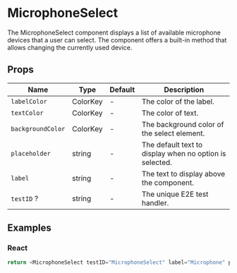 # MicrophoneSelect

The MicrophoneSelect component displays a list of available microphone devices that a user can select. The component offers a built-in method that allows changing the currently used device.

## Props

| Name              | Type     | Default | Description                                             |
| ----------------- | -------- | ------- | ------------------------------------------------------- |
| `labelColor`      | ColorKey | -       | The color of the label.                                 |
| `textColor`       | ColorKey | -       | The color of text.                                      |
| `backgroundColor` | ColorKey | -       | The background color of the select element.             |
| `placeholder`     | string   | -       | The default text to display when no option is selected. |
| `label`           | string   | -       | The text to display above the component.                |
| `testID` ?        | string   | -       | The unique E2E test handler.                            |

## Examples

### React

```javascript
return <MicrophoneSelect testID="MicrophoneSelect" label="Microphone" placeholder="Microphone" />;
```
